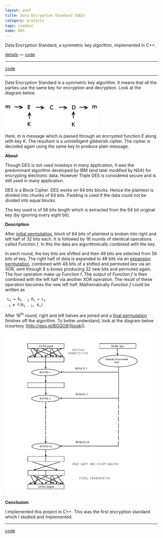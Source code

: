 ```yaml
---
layout: post
title: Data Encryption Standard (DES)
category: projects
tags: sidebar
name: DES
---
```


<link rel="stylesheet" href="../css/styles.css.css" />


Data Encryption Standard, a symmetric key algorithm, implemented in C++.

[details][details] &mdash; [code][code]
<!-- truncate_here -->
- - -

[code][code]

- - -

Data Encryption Standard is a symmetric key algorithm. It means that all the parties use the same key for encryption and decryption. Look at the diagram below. 

![Encr](/img/sym.png "Symmetric Encryption")

Here, m is message which is passed through an encrypted function <i>E</i> along with key <i>K</i>. The resultant is a unintelligent gibberish cipher. The cipher is decoded again using the same key to produce plain message.

**About**

Though DES is not used nowdays in many application, it was the predominant algorithm developed by IBM (and later modified by NSA) for encrypting electronic data. However Triple DES is considered secure and is still used in many application. 

DES is a Block Cipher. DES works on 64 bits blocks. Hence the plaintext is divided into chunks of 64 bits. Padding is used if the data could not be divided into equal blocks. 

The key used is of 56 bits length which is extracted from the 64 bit original key (by ignoring every eight bit). 

**Description**

After [initial permutation][dessup], block of 64 bits of plaintext is broken into right and left half of 32 bits each. It is followed by 16 rounds of identical operations called <i>Function f</i>. In this the data are algorithmically combined with the key. 

In each round, the key bits are shifted and then 48 bits are selected from 56 bits of key. The right half of data is expanded to 48 bits via an [expansion permutation][dessup], combined with 48 bits of a shifted and permuted key via an XOR, sent through 8 s-boxes producing 32 new bits and permuted again. The four operation make up Function f. The output of <i>Function f</i> is then combined with the left half via another XOR operation. The result of these operation becomes the new left half. Mathematically <i>Function f</i> could be written as

<code><pre>
L<sub>i</sub> = R<sub>i - 1</sub> 
R<sub>i</sub> = L<sub>i - 1</sub> &oplus; f(R<sub>i - 1</sub>, K<sub>i</sub>)
</pre></code>


After 16<sup>th</sup> round, right and left halves are joined and a [final permutation][dessup] finishes off the algorithm. To better understand, look at the diagram below (courtesy [http://goo.gl/BGQO8][book]).


![DES](/img/des.jpg "DES")

**Conclusion** 

I implemented this project in C++. This was the first encryption standard which I studied and implemented. 

- - -

[code][code]


[details]: /projects/des
[code]: https://github.com/tushar-sharma/des
[dessup]: http://en.wikipedia.org/wiki/DES_supplementary_material
[book]: http://goo.gl/BGQO8
